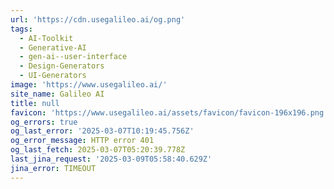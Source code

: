 ```yaml
---
url: 'https://cdn.usegalileo.ai/og.png'
tags:
  - AI-Toolkit
  - Generative-AI
  - gen-ai--user-interface
  - Design-Generators
  - UI-Generators
image: 'https://www.usegalileo.ai/'
site_name: Galileo AI
title: null
favicon: 'https://www.usegalileo.ai/assets/favicon/favicon-196x196.png'
og_errors: true
og_last_error: '2025-03-07T10:19:45.756Z'
og_error_message: HTTP error 401
og_last_fetch: 2025-03-07T05:20:39.778Z
last_jina_request: '2025-03-09T05:58:40.629Z'
jina_error: TIMEOUT
---
```


